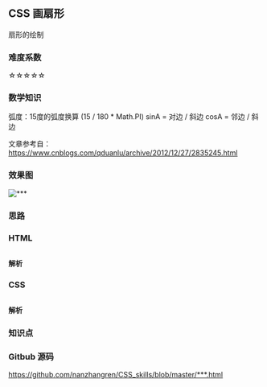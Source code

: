 ## CSS 画扇形
扇形的绘制

### 难度系数
☆☆☆☆☆

### 数学知识
弧度：15度的弧度换算 (15 / 180 * Math.PI)
sinA = 对边 / 斜边
cosA = 邻边 / 斜边

文章参考自：https://www.cnblogs.com/qduanlu/archive/2012/12/27/2835245.html

### 效果图
![***](****)

### 思路


### HTML
``` html
```
**解析**   

### CSS
``` css

```
**解析**   

### 知识点


### Gitbub 源码
https://github.com/nanzhangren/CSS_skills/blob/master/***.html